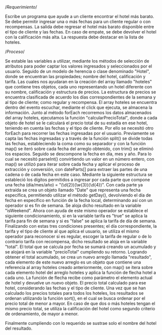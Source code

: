 /*Requerimiento*/

Escribe un programa que ayude a un cliente encontrar el hotel más barato. Se debe permitir
ingresar una o más fechas para un cliente regular o con recompensas. La salida debe regresar
el hotel más barato disponible entre el tipo de cliente y las fechas. En caso de empate, se debe
devolver el hotel con la calificación más alta. La respuesta debe destacar en la lista de hoteles.

/*Proceso*/

Se estable las variables a utilizar, mediante los métodos de selección de atributos para poder
captar los valores ingresados y seleccionados por el usuario. Seguido de un modelo de herencia o clase denominado "Hotel", donde se encuentran las propiedades; nombre del hotel, calificación y tarifa. 
Las cuales nos ayudaran en la creación del array llamado "hoteles" que contiene tres objetos, 
cada uno representando un hotel diferente con su nombre, calificación y estructura de precios. 
La estructura de precios se encuentra clasificada de acuerdo los días correspondientes de la semana y 
al tipo de cliente; como regular y recompensa. 
El array hoteles se encuentra dentro del evento escuchar, mediante el click que ejecuta, se almacena 
la información. 
Junto al método forEach recorremos los datos almacenados del array hoteles, ejecutamos la función "calcularPrecioTotal", donde a cada objeto de hotel se le calculará el precio total de su estadía en ese hotel, teniendo en cuenta las fechas y el tipo de cliente. Por ello se necesitó otro forEach para recorrer las fechas ingresadas por el usuario. Previamente se capta las fechas ingresadas y a través de la función split() se divide todas las fechas, estableciendo la coma como su separador y con la función map() se iteró sobre cada fecha del arreglo obtenido, con trim() se eliminó los espacios. Seguido se descompone la fecha en día, mes y año. Para lo cual se necesitó parseInt() convirtiendo un valor en un número entero, con map() se utilizó para iterar sobre cada fecha y aplicar el proceso de extracción y conversión, con dateParts[] para extraer las partes de una cadena o de cada fecha en este caso. Mediante la siguiente estructura se estableció los dígitos permitidos a ingresar por cada parte que compone una fecha (día/mes/año) = "(\d{2})(\w{3})(\d{4})".
Con cada parte ya extraída se crea un objeto llamado "Date" que representa una fecha específica, permitiendo utilizar el método getDay(), devolviendo el día de fecha en específico en función de la fecha local, determinando así con un operador si es fin de semana. Se aloja dicho resultado en la variable "isWeekend". Ahora con ayuda de este mismo operador se establece el siguiente condicionamiento, si en la variable tarifa es "true" se aplica la tarifa para fin de semana y si es "false" se aplica la tarifa de día de semana. 
Finalizando con estas tres condiciones presentes; el día correspondiente, la tarifa y el tipo de cliente al que aplica el usuario, se utiliza el mismo operador para reconocer si es regular, escoger la tarifa de regular o de lo contrario tarifa con recompensa, dicho resultado se aloja en la variable "total".
El total que se calcula por fecha se sumará creando un acumulado y se alojará en la variable "precioTotal" cumpliendo su retorno.
Logrando obtener el total acumulado, se crea un nuevo arreglo llamada "resultado", cada elemento de este nuevo arreglo es un objeto que contiene una referencia al array hoteles creado anteriormente, con map() se itera sobre cada elemento hotel del arreglo hoteles y aplica la función de flecha hotel a cada uno.
La función de flecha recibe como parámetro el elemento actual de hotel y devuelve un nuevo objeto.
El precio total calculado para ese hotel, considerando las fechas y el tipo de cliente. Una vez que se han calculado los precios totales para todos los hoteles, los resultados se ordenan utilizando la función sort(), en el cual se busca ordenar por el precio total de menor a mayor. En caso de que dos o más hoteles tengan el mismo precio total, se utiliza la calificación del hotel como segundo criterio de ordenamiento, de mayor a menor.

Finalmente cumpliendo con lo requerido se sustrae solo el nombre del hotel del resultado. 


